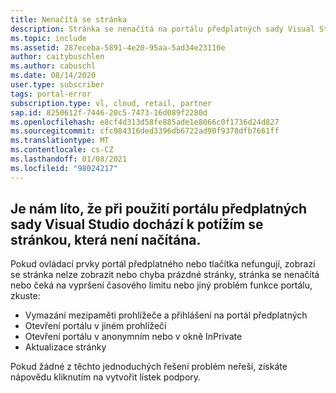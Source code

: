 ```yaml
---
title: Nenačítá se stránka
description: Stránka se nenačítá na portálu předplatných sady Visual Studio.
ms.topic: include
ms.assetid: 287eceba-5891-4e20-95aa-5ad34e23110e
author: caitybuschlen
ms.author: cabuschl
ms.date: 08/14/2020
user.type: subscriber
tags: portal-error
subscription.type: vl, cloud, retail, partner
sap.id: 8250612f-7446-20c5-7473-16d089f2280d
ms.openlocfilehash: e8cf4d313d58fe885ade1e8066c0f1736d24d827
ms.sourcegitcommit: cfc984316ded3396db6722ad90f9378dfb7661ff
ms.translationtype: MT
ms.contentlocale: cs-CZ
ms.lasthandoff: 01/08/2021
ms.locfileid: "98024217"
---
```

## <a name="were-sorry-to-hear-that-youre-experiencing-an-issue-with-a-page-not-loading-while-using-the-visual-studio-subscriptions-portal"></a>Je nám líto, že při použití portálu předplatných sady Visual Studio dochází k potížím se stránkou, která není načítána. 

Pokud ovládací prvky portál předplatného nebo tlačítka nefungují, zobrazí se stránka nelze zobrazit nebo chyba prázdné stránky, stránka se nenačítá nebo čeká na vypršení časového limitu nebo jiný problém funkce portálu, zkuste: 

* Vymazání mezipaměti prohlížeče a přihlášení na portál předplatných 
* Otevření portálu v jiném prohlížeči 
* Otevření portálu v anonymním nebo v okně InPrivate 
* Aktualizace stránky  

Pokud žádné z těchto jednoduchých řešení problém neřeší, získáte nápovědu kliknutím na vytvořit lístek podpory.